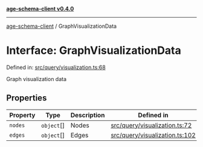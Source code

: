 [**age-schema-client v0.4.0**](../index.md)

***

[age-schema-client](../index.md) / GraphVisualizationData

# Interface: GraphVisualizationData

Defined in: [src/query/visualization.ts:68](https://github.com/standardbeagle/ageSchemaClient/blob/main/src/query/visualization.ts#L68)

Graph visualization data

## Properties

| Property | Type | Description | Defined in |
| ------ | ------ | ------ | ------ |
| <a id="nodes"></a> `nodes` | `object`[] | Nodes | [src/query/visualization.ts:72](https://github.com/standardbeagle/ageSchemaClient/blob/main/src/query/visualization.ts#L72) |
| <a id="edges"></a> `edges` | `object`[] | Edges | [src/query/visualization.ts:102](https://github.com/standardbeagle/ageSchemaClient/blob/main/src/query/visualization.ts#L102) |
